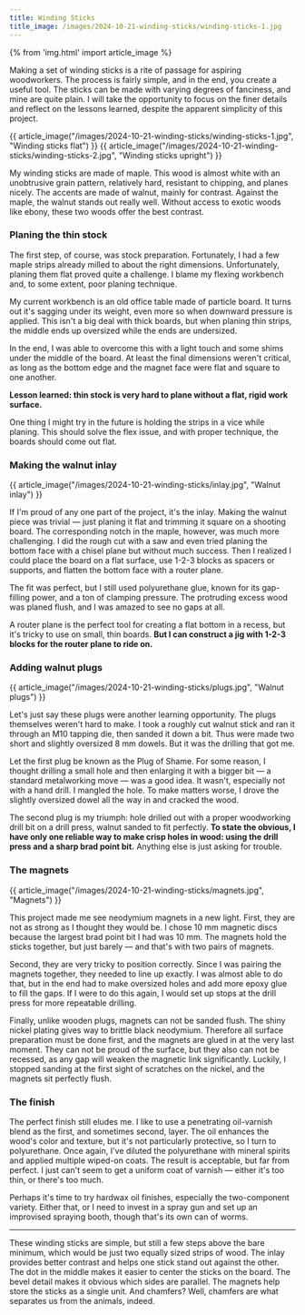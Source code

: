 ```yaml
---
title: Winding Sticks
title_image: /images/2024-10-21-winding-sticks/winding-sticks-1.jpg
---
```


{% from 'img.html' import article_image %}

Making a set of winding sticks is a rite of passage for aspiring woodworkers. The process is fairly simple, and in the end, you create a useful tool. The sticks can be made with varying degrees of fanciness, and mine are quite plain. I will take the opportunity to focus on the finer details and reflect on the lessons learned, despite the apparent simplicity of this project.

<!--more-->

{{ article_image("/images/2024-10-21-winding-sticks/winding-sticks-1.jpg", "Winding sticks flat") }}
{{ article_image("/images/2024-10-21-winding-sticks/winding-sticks-2.jpg", "Winding sticks upright") }}

My winding sticks are made of maple. This wood is almost white with an unobtrusive grain pattern, relatively hard, resistant to chipping, and planes nicely. The accents are made of walnut, mainly for contrast. Against the maple, the walnut stands out really well. Without access to exotic woods like ebony, these two woods offer the best contrast.


### Planing the thin stock

The first step, of course, was stock preparation. Fortunately, I had a few maple strips already milled to about the right dimensions. Unfortunately, planing them flat proved quite a challenge. I blame my flexing workbench and, to some extent, poor planing technique.

My current workbench is an old office table made of particle board. It turns out it's sagging under its weight, even more so when downward pressure is applied. This isn't a big deal with thick boards, but when planing thin strips, the middle ends up oversized while the ends are undersized.

In the end, I was able to overcome this with a light touch and some shims under the middle of the board. At least the final dimensions weren't critical, as long as the bottom edge and the magnet face were flat and square to one another.

**Lesson learned: thin stock is very hard to plane without a flat, rigid work surface.**

One thing I might try in the future is holding the strips in a vice while planing. This should solve the flex issue, and with proper technique, the boards should come out flat.


### Making the walnut inlay

{{ article_image("/images/2024-10-21-winding-sticks/inlay.jpg", "Walnut inlay") }}

If I'm proud of any one part of the project, it's the inlay. Making the walnut piece was trivial — just planing it flat and trimming it square on a shooting board. The corresponding notch in the maple, however, was much more challenging. I did the rough cut with a saw and even tried planing the bottom face with a chisel plane but without much success. Then I realized I could place the board on a flat surface, use 1-2-3 blocks as spacers or supports, and flatten the bottom face with a router plane.

The fit was perfect, but I still used polyurethane glue, known for its gap-filling power, and a ton of clamping pressure. The protruding excess wood was planed flush, and I was amazed to see no gaps at all.

A router plane is the perfect tool for creating a flat bottom in a recess, but it's tricky to use on small, thin boards. **But I can construct a jig with 1-2-3 blocks for the router plane to ride on.**


### Adding walnut plugs

{{ article_image("/images/2024-10-21-winding-sticks/plugs.jpg", "Walnut plugs") }}

Let's just say these plugs were another learning opportunity. The plugs themselves weren't hard to make. I took a roughly cut walnut stick and ran it through an M10 tapping die, then sanded it down a bit. Thus were made two short and slightly oversized 8 mm dowels. But it was the drilling that got me.

Let the first plug be known as the Plug of Shame. For some reason, I thought drilling a small hole and then enlarging it with a bigger bit — a standard metalworking move — was a good idea. It wasn't, especially not with a hand drill. I mangled the hole. To make matters worse, I drove the slightly oversized dowel all the way in and cracked the wood.

The second plug is my triumph: hole drilled out with a proper woodworking drill bit on a drill press, walnut sanded to fit perfectly. **To state the obvious, I have only one reliable way to make crisp holes in wood: using the drill press and a sharp brad point bit.** Anything else is just asking for trouble.


### The magnets

{{ article_image("/images/2024-10-21-winding-sticks/magnets.jpg", "Magnets") }}

This project made me see neodymium magnets in a new light. First, they are not as strong as I thought they would be. I chose 10 mm magnetic discs because the largest brad point bit I had was 10 mm. The magnets hold the sticks together, but just barely — and that's with two pairs of magnets.

Second, they are very tricky to position correctly. Since I was pairing the magnets together, they needed to line up exactly. I was almost able to do that, but in the end had to make oversized holes and add more epoxy glue to fill the gaps. If I were to do this again, I would set up stops at the drill press for more repeatable drilling.

Finally, unlike wooden plugs, magnets can not be sanded flush. The shiny nickel plating gives way to brittle black neodymium. Therefore all surface preparation must be done first, and the magnets are glued in at the very last moment. They can not be proud of the surface, but they also can not be recessed, as any gap will weaken the magnetic link significantly. Luckily, I stopped sanding at the first sight of scratches on the nickel, and the magnets sit perfectly flush.


### The finish

The perfect finish still eludes me. I like to use a penetrating oil-varnish blend as the first, and sometimes second, layer. The oil enhances the wood's color and texture, but it's not particularly protective, so I turn to polyurethane. Once again, I've diluted the polyurethane with mineral spirits and applied multiple wiped-on coats. The result is acceptable, but far from perfect. I just can't seem to get a uniform coat of varnish — either it's too thin, or there's too much.

Perhaps it's time to try hardwax oil finishes, especially the two-component variety. Either that, or I need to invest in a spray gun and set up an improvised spraying booth, though that's its own can of worms.

---

These winding sticks are simple, but still a few steps above the bare minimum, which would be just two equally sized strips of wood. The inlay provides better contrast and helps one stick stand out against the other. The dot in the middle makes it easier to center the sticks on the board. The bevel detail makes it obvious which sides are parallel. The magnets help store the sticks as a single unit. And chamfers? Well, chamfers are what separates us from the animals, indeed.
